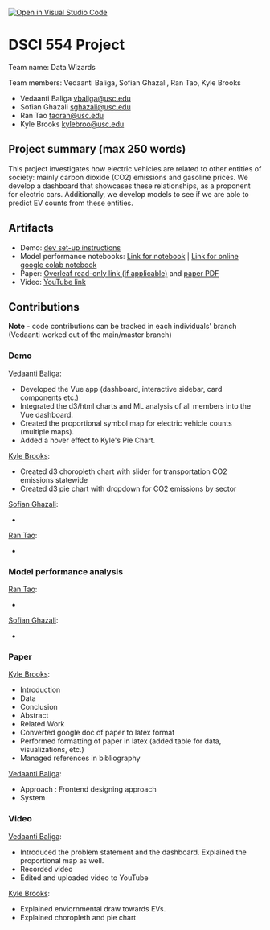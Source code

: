 [![Open in Visual Studio Code](https://classroom.github.com/assets/open-in-vscode-c66648af7eb3fe8bc4f294546bfd86ef473780cde1dea487d3c4ff354943c9ae.svg)](https://classroom.github.com/online_ide?assignment_repo_id=9295136&assignment_repo_type=AssignmentRepo)
# DSCI 554 Project

Team name: Data Wizards

Team members: Vedaanti Baliga, Sofian Ghazali, Ran Tao, Kyle Brooks

- Vedaanti Baliga <vbaliga@usc.edu>
- Sofian Ghazali <sghazali@usc.edu>
- Ran Tao <taoran@usc.edu>
- Kyle Brooks <kylebroo@usc.edu>

## Project summary (max 250 words)
This project investigates how electric vehicles are related to other entities of society: mainly carbon dioxide (CO2) emissions and
gasoline prices. We develop a dashboard that showcases these relationships, as a proponent for electric cars. Additionally, we develop models
to see if we are able to predict EV counts from these entities.

## Artifacts

- Demo: [dev set-up instructions](vue3-app/README.md)
- Model performance notebooks: [Link for notebook](model-performance-notebooks) | [Link for online google colab notebook](https://colab.research.google.com/drive/14kRb6bsNe_zPFzZKyygjSiA0OK2cSpFZ?usp=sharing)
- Paper: [Overleaf read-only link (if applicable)](https://www.overleaf.com/read/bfvbcgpqdsym) and [paper PDF](paper/dsci554_finalproject.pdf)
- Video: [YouTube link](https://youtu.be/07OsRnzbzSk)

## Contributions
**Note** - code contributions can be tracked in each individuals' branch (Vedaanti worked out of the main/master branch)

### Demo

[Vedaanti Baliga](mailto:vbaliga@usc.edu):

- Developed the Vue app (dashboard, interactive sidebar, card components etc.)
- Integrated the d3/html charts and ML analysis of all members into the Vue dashboard.
- Created the proportional symbol map for electric vehicle counts (multiple maps).
- Added a hover effect to Kyle's Pie Chart.

[Kyle Brooks](mailto:kylebroo@usc.edu):

- Created d3 choropleth chart with slider for transportation CO2 emissions statewide
- Created d3 pie chart with dropdown for CO2 emissions by sector 

[Sofian Ghazali](mailto:sghazali@usc.edu):

-

[Ran Tao](mailto:taoran@usc.edu):

-

### Model performance analysis

[Ran Tao](mailto:taoran@usc.edu):

-

[Sofian Ghazali](mailto:sghazali@usc.edu):

-


### Paper

[Kyle Brooks](mailto:kylebroo@usc.edu):

- Introduction
- Data
- Conclusion
- Abstract
- Related Work
- Converted google doc of paper to latex format
- Performed formatting of paper in latex (added table for data, visualizations, etc.)
- Managed references in bibliography 


[Vedaanti Baliga](mailto:vbaliga@usc.edu):

- Approach : Frontend designing approach
- System


### Video

[Vedaanti Baliga](mailto:vbaliga@usc.edu):
- Introduced the problem statement and the dashboard. Explained the proportional map as well.
- Recorded video
- Edited and uploaded video to YouTube

[Kyle Brooks](mailto:kylebroo@usc.edu):
- Explained enviornmental draw towards EVs.
- Explained choropleth and pie chart

